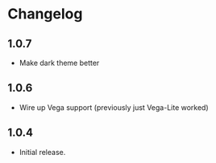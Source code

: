 # Changelog

## 1.0.7
 - Make dark theme better

## 1.0.6
 - Wire up Vega support (previously just Vega-Lite worked)

## 1.0.4

 - Initial release.

